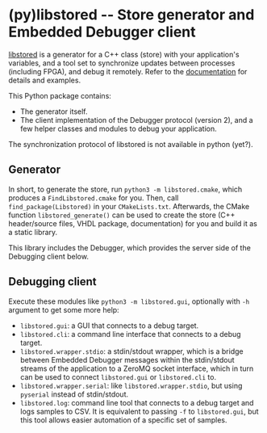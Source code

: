 ﻿# (py)libstored -- Store generator and Embedded Debugger client

[libstored](https://github.com/DEMCON/libstored) is a generator for a C++ class
(store) with your application's variables, and a tool set to synchronize
updates between processes (including FPGA), and debug it remotely. Refer to the
[documentation](https://demcon.github.io/libstored/doc/py.html) for details and
examples.

This Python package contains:

- The generator itself.
- The client implementation of the Debugger protocol (version 2), and
  a few helper classes and modules to debug your application.

The synchronization protocol of libstored is not available in python (yet?).

## Generator

In short, to generate the store, run `python3 -m libstored.cmake`, which
produces a `FindLibstored.cmake` for you. Then, call `find_package(Libstored)`
in your `CMakeLists.txt`. Afterwards, the CMake function `libstored_generate()`
can be used to create the store (C++ header/source files, VHDL package,
documentation) for you and build it as a static library.

This library includes the Debugger, which provides the server side of the
Debugging client below.

## Debugging client

Execute these modules like `python3 -m libstored.gui`, optionally with `-h`
argument to get some more help:

- `libstored.gui`: a GUI that connects to a debug target.
- `libstored.cli`: a command line interface that connects to a debug target.
- `libstored.wrapper.stdio`: a stdin/stdout wrapper, which is a bridge between
  Embedded Debugger messages within the stdin/stdout streams of the application
  to a ZeroMQ socket interface, which in turn can be used to connect
  `libstored.gui` or `libstored.cli` to.
- `libstored.wrapper.serial`: like `libstored.wrapper.stdio`, but using
  `pyserial` instead of stdin/stdout.
- `libstored.log`: command line tool that connects to a debug target and logs
  samples to CSV.  It is equivalent to passing `-f` to `libstored.gui`, but
  this tool allows easier automation of a specific set of samples.
